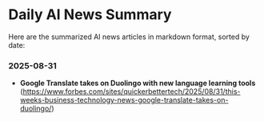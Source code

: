# Daily AI News Summary

Here are the summarized AI news articles in markdown format, sorted by date:

### 2025-08-31
- **Google Translate takes on Duolingo with new language learning tools** (https://www.forbes.com/sites/quickerbettertech/2025/08/31/this-weeks-business-technology-news-google-translate-takes-on-duolingo/)